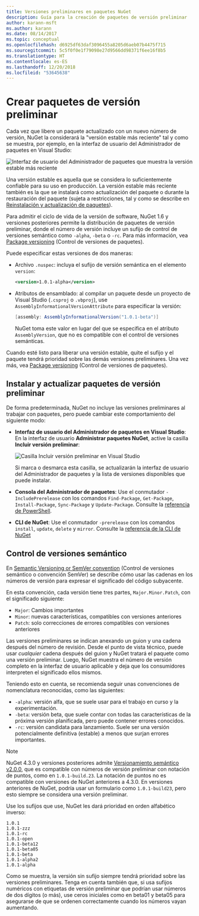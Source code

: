 ```yaml
---
title: Versiones preliminares en paquetes NuGet
description: Guía para la creación de paquetes de versión preliminar
author: karann-msft
ms.author: karann
ms.date: 08/14/2017
ms.topic: conceptual
ms.openlocfilehash: d6925df63daf3096455a8205d6aeb07b4475f715
ms.sourcegitcommit: 5c5f0f0e1f79098e27d9566dd98371f6ee16f8b5
ms.translationtype: HT
ms.contentlocale: es-ES
ms.lasthandoff: 12/20/2018
ms.locfileid: "53645638"
---
```

# <a name="building-pre-release-packages"></a>Crear paquetes de versión preliminar

Cada vez que libere un paquete actualizado con un nuevo número de versión, NuGet la considerará la "versión estable más reciente" tal y como se muestra, por ejemplo, en la interfaz de usuario del Administrador de paquetes en Visual Studio:

![Interfaz de usuario del Administrador de paquetes que muestra la versión estable más reciente](media/Prerelease_01-LatestStable.png)

Una versión estable es aquella que se considera lo suficientemente confiable para su uso en producción. La versión estable más reciente también es la que se instalará como actualización del paquete o durante la restauración del paquete (sujeta a restricciones, tal y como se describe en [Reinstalación y actualización de paquetes](../consume-packages/reinstalling-and-updating-packages.md)).

Para admitir el ciclo de vida de la versión de software, NuGet 1.6 y versiones posteriores permite la distribución de paquetes de versión preliminar, donde el número de versión incluye un sufijo de control de versiones semántico como `-alpha`, `-beta` o `-rc`. Para más información, vea [Package versioning](../reference/package-versioning.md#pre-release-versions) (Control de versiones de paquetes).

Puede especificar estas versiones de dos maneras:

- Archivo `.nuspec`: incluya el sufijo de versión semántica en el elemento `version`:

    ```xml
    <version>1.0.1-alpha</version>
    ```

- Atributos de ensamblado: al compilar un paquete desde un proyecto de Visual Studio (`.csproj` o `.vbproj`), use `AssemblyInformationalVersionAttribute` para especificar la versión:

    ```cs
    [assembly: AssemblyInformationalVersion("1.0.1-beta")]
    ```

    NuGet toma este valor en lugar del que se especifica en el atributo `AssemblyVersion`, que no es compatible con el control de versiones semánticas.

Cuando esté listo para liberar una versión estable, quite el sufijo y el paquete tendrá prioridad sobre las demás versiones preliminares. Una vez más, vea [Package versioning](../reference/package-versioning.md#pre-release-versions) (Control de versiones de paquetes).

## <a name="installing-and-updating-pre-release-packages"></a>Instalar y actualizar paquetes de versión preliminar

De forma predeterminada, NuGet no incluye las versiones preliminares al trabajar con paquetes, pero puede cambiar este comportamiento del siguiente modo:

- **Interfaz de usuario del Administrador de paquetes en Visual Studio**: En la interfaz de usuario **Administrar paquetes NuGet**, active la casilla **Incluir versión preliminar**:

    ![Casilla Incluir versión preliminar en Visual Studio](media/Prerelease_02-CheckPrerelease.png)

    Si marca o desmarca esta casilla, se actualizarán la interfaz de usuario del Administrador de paquetes y la lista de versiones disponibles que puede instalar.

- **Consola del Administrador de paquetes**: Use el conmutador `-IncludePrerelease` con los comandos `Find-Package`, `Get-Package`, `Install-Package`, `Sync-Package` y `Update-Package`. Consulte la [referencia de PowerShell](../tools/powershell-reference.md).

- **CLI de NuGet**: Use el conmutador `-prerelease` con los comandos `install`, `update`, `delete` y `mirror`. Consulte la [referencia de la CLI de NuGet](../tools/nuget-exe-cli-reference.md)

## <a name="semantic-versioning"></a>Control de versiones semántico

En [Semantic Versioning or SemVer convention](http://semver.org/spec/v1.0.0.html) (Control de versiones semántico o convención SemVer) se describe cómo usar las cadenas en los números de versión para expresar el significado del código subyacente.

En esta convención, cada versión tiene tres partes, `Major.Minor.Patch`, con el significado siguiente:

- `Major`: Cambios importantes
- `Minor`: nuevas características, compatibles con versiones anteriores
- `Patch`: solo correcciones de errores compatibles con versiones anteriores

Las versiones preliminares se indican anexando un guion y una cadena después del número de revisión. Desde el punto de vista técnico, puede usar *cualquier* cadena después del guion y NuGet tratará el paquete como una versión preliminar. Luego, NuGet muestra el número de versión completo en la interfaz de usuario aplicable y deja que los consumidores interpreten el significado ellos mismos.

Teniendo esto en cuenta, se recomienda seguir unas convenciones de nomenclatura reconocidas, como las siguientes:

- `-alpha`: versión alfa, que se suele usar para el trabajo en curso y la experimentación.
- `-beta`: versión beta, que suele contar con todas las características de la próxima versión planificada, pero puede contener errores conocidos.
- `-rc`: versión candidata para lanzamiento. Suele ser una versión potencialmente definitiva (estable) a menos que surjan errores importantes.

> [!Note]
> NuGet 4.3.0 y versiones posteriores admite [Versionamiento semántico v2.0.0](http://semver.org/spec/v2.0.0.html), que es compatible con números de versión preliminar con notación de puntos, como en `1.0.1-build.23`. La notación de puntos no es compatible con versiones de NuGet anteriores a 4.3.0. En versiones anteriores de NuGet, podría usar un formulario como `1.0.1-build23`, pero esto siempre se considera una versión preliminar.

Use los sufijos que use, NuGet les dará prioridad en orden alfabético inverso:

    1.0.1
    1.0.1-zzz
    1.0.1-rc
    1.0.1-open
    1.0.1-beta12
    1.0.1-beta05
    1.0.1-beta
    1.0.1-alpha2
    1.0.1-alpha

Como se muestra, la versión sin sufijo siempre tendrá prioridad sobre las versiones preliminares. Tenga en cuenta también que, si usa sufijos numéricos con etiquetas de versión preliminar que podrían usar números de dos dígitos (o más), use ceros iniciales como en beta01 y beta05 para asegurarse de que se ordenen correctamente cuando los números vayan aumentando.
